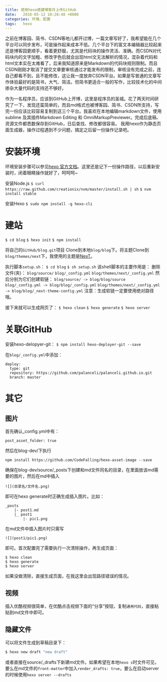 ```yaml
---
title: 使用hexo搭建博客并上传GitHub
date:   2016-05-12 10:28:48 +0800
categories: 环境、配置
tags:   hexo
---
```

之前在博客园、简书、CSDN等地儿都开过博，一篇文章写好了，我希望能在几个平台可以同步发布，可是操作起来成本不低。几个平台下的富文本编辑器比较起来还是博客园更顺手，看着更舒服，尤其是代码块的操作灵活、准确。而CSDN对代码块内的文字加粗、修改字色后就会出现html文无法解析的情况，混杂着代码和html文本实在太难看了，后来我知道原来是Markdown的代码块规则限制。而且CSDN刚刚才取消了提交文章要审核通过才能发布的限制，审核没有完成之前，连自己都看不到，且不能修改，这让我一度放弃CSDN平台。如果是写普通的文章写作体验最好的是简书，大气、简洁。但简书更适合一般的写作，比较技术化的中间掺杂大量代码的支持还不够好。
<!-- more -->
作为一名程序员，应该到GitHub上开博，这里是程序员的圣城。花了两天时间研究了一下，发现还蛮简单的，而且md格式也被博客园、简书、CSDN所支持，写完一份应该比较容易复制到这三个平台。我喜欢在本地编辑markdown文件，使用sublime 及其插件Markdown Editing 和 OmniMarkupPreviewer。完成后底稿、资源文件都悉数保存到GitHub，日后查找、修改都很容易。
我用hexo作为静态页面生成器，操作过程遇到不少问题，搞定之后留一份操作记录吧。

# 安装环境
环境安装步骤可以参见[hexo 官方文档](https://hexo.io/zh-cn/docs)。这里还是记下一份操作路径，以后重新安装时，闭着眼睛操作就好了，呵呵呵~

安装Node.js
`$ curl https://raw.github.com/creationix/nvm/master/install.sh | sh`
`$ nvm install stable`

安装Hexo
`$ sudo npm install -g hexo-cli`

# 建站
`$ cd blog`
`$ hexo init`
`$ npm install`

将自己的`GitHub/blog.git`项目 Clone到本地`blog/blog`下。将主题Clone到`blog/themes/next`下，我使用的主题是[NexT](https://github.com/palanceli/hexo-theme-next)。

执行脚本`setup.sh`：
`$ cd blog`
`$ sh setup.sh`
该shell脚本的主要作用是：
删除文件(夹)：
`blog/source/`
`blog/_config.yml`
`blog/themes/next/_config.yml`
然后分别为它们创建软链：
`blog/source/ -> blog/blog/source`
`blog/_config.yml -> blog/blog/_config.yml`
`blog/themes/next/_config.yml -> blog/blog/_next-theme-config.yml`
注意：生成软链一定要使用绝对路径哦。

接下来就可以生成网页了：
`$ hexo clean`
`$ hexo generate`
`$ hexo server`

# 关联GitHub
安装hexo-delopyer-git：
`$ npm install hexo-deployer-git --save`

在`blog/_config.yml`中添加：
```
deploy:
  type: git
  repository: https://github.com/palanceli/palanceli.github.io.git
  branch: master
```

# 其它
## 图片

首先确认_config.yml中有：
```
post_asset_folder: true
```
然后在blog-dev/下执行
```
npm install https://github.com/CodeFalling/hexo-asset-image --save
```

确保在blog-dev/source/_posts下创建和md文件同名的目录，在里面放该md需要的图片，然后在md中插入
```
![](目录名/文件名.png)
```
即可在hexo generate时正确生成插入图片。比如：
```
_posts
    |- post1.md
    |_ post1
        |- pic1.png
```
在md文件中插入图片时只需写
```
![](post1/pic1.png)
```
即可。首次配置完了需要执行一次清除操作，再生成页面：
```
$ hexo clean
$ hexo generate
$ hexo server
```
如果没做清除，直接生成页面，在我这里会出现路径错误的情况。

## 视频
插入优酷视频很简单，在优酷点击视频下面的“分享”按钮，复制`通用代码`，直接粘贴到md文件中即可。

## 隐藏文件
可以将文件生成到草稿目录下：
``` bash
$ hexo new draft "new draft"
```
或者直接在source/_drafts下新建md文件。如果希望在本地`hexo s`时文件可见，要么在md文件的`front-matter`中加入`render_drafts: true`，要么在启动server的时候使用`hexo server --drafts`


